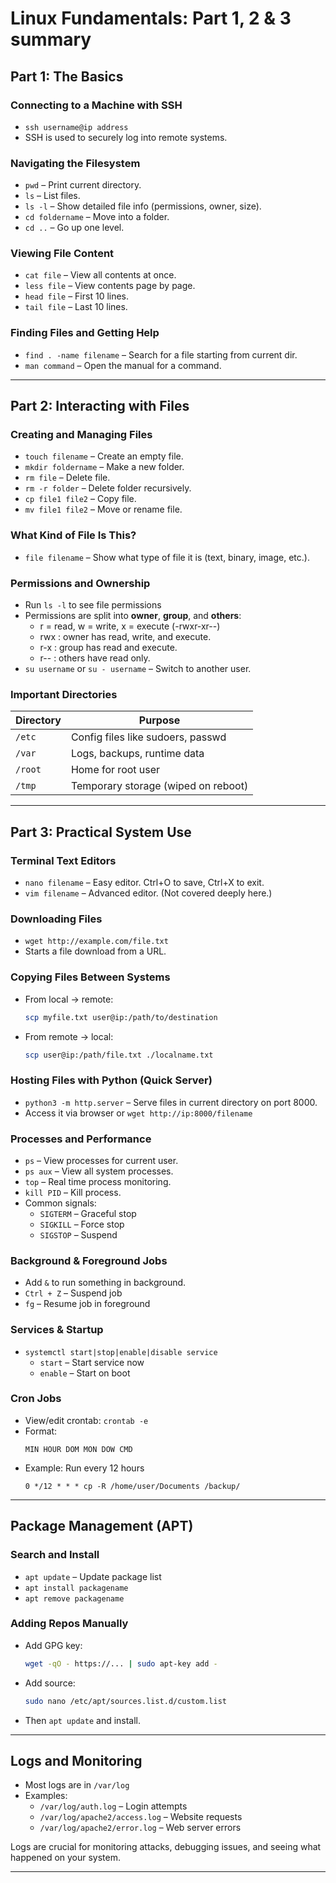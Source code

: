 # Linux Fundamentals: Part 1, 2 & 3 summary


## Part 1: The Basics

### Connecting to a Machine with SSH
  - `ssh username@ip address`
  - SSH is used to securely log into remote systems.

###  Navigating the Filesystem
- `pwd` – Print current directory.
- `ls` – List files.
- `ls -l` – Show detailed file info (permissions, owner, size).
- `cd foldername` – Move into a folder.
- `cd ..` – Go up one level.

### Viewing File Content
- `cat file` – View all contents at once.
- `less file` – View contents page by page.
- `head file` – First 10 lines.
- `tail file` – Last 10 lines.

### Finding Files and Getting Help
- `find . -name filename` – Search for a file starting from current dir.
- `man command` – Open the manual for a command.

---

##  Part 2: Interacting with Files

###  Creating and Managing Files
- `touch filename` – Create an empty file.
- `mkdir foldername` – Make a new folder.
- `rm file` – Delete file.
- `rm -r folder` – Delete folder recursively.
- `cp file1 file2` – Copy file.
- `mv file1 file2` – Move or rename file.

### What Kind of File Is This?
- `file filename` – Show what type of file it is (text, binary, image, etc.).

### Permissions and Ownership
- Run `ls -l` to see file permissions 
- Permissions are split into **owner**, **group**, and **others**:
  - r = read, w = write, x = execute (-rwxr-xr--)
  - rwx : owner has read, write, and execute.
  - r-x : group has read and execute.
  - r-- : others have read only.
- `su username` or `su - username` – Switch to another user.

### Important Directories
| Directory | Purpose |
|----------|---------|
| `/etc` | Config files like sudoers, passwd |
| `/var` | Logs, backups, runtime data |
| `/root` | Home for root user |
| `/tmp` | Temporary storage (wiped on reboot) |

---

##  Part 3: Practical System Use

### Terminal Text Editors
- `nano filename` – Easy editor. Ctrl+O to save, Ctrl+X to exit.
- `vim filename` – Advanced editor. (Not covered deeply here.)

### Downloading Files
- `wget http://example.com/file.txt`
- Starts a file download from a URL.

### Copying Files Between Systems
- From local → remote:
  ```bash
  scp myfile.txt user@ip:/path/to/destination
  ```
- From remote → local:
  ```bash
  scp user@ip:/path/file.txt ./localname.txt
  ```

### Hosting Files with Python (Quick Server)
- `python3 -m http.server` – Serve files in current directory on port 8000.
- Access it via browser or `wget http://ip:8000/filename`

### Processes and Performance
- `ps` – View processes for current user.
- `ps aux` – View all system processes.
- `top` – Real time process monitoring.
- `kill PID` – Kill process.
- Common signals:
  - `SIGTERM` – Graceful stop
  - `SIGKILL` – Force stop
  - `SIGSTOP` – Suspend

### Background & Foreground Jobs
- Add `&` to run something in background.
- `Ctrl + Z` – Suspend job
- `fg` – Resume job in foreground

### Services & Startup
- `systemctl start|stop|enable|disable service`
  - `start` – Start service now
  - `enable` – Start on boot

### Cron Jobs
- View/edit crontab: `crontab -e`
- Format:
  ```
  MIN HOUR DOM MON DOW CMD

  ```
- Example: Run every 12 hours
  ```
  0 */12 * * * cp -R /home/user/Documents /backup/
  ```

---

## Package Management (APT)

### Search and Install
- `apt update` – Update package list
- `apt install packagename`
- `apt remove packagename`

### Adding Repos Manually
- Add GPG key:
  ```bash
  wget -qO - https://... | sudo apt-key add -
  ```
- Add source:
  ```bash
  sudo nano /etc/apt/sources.list.d/custom.list
  ```
- Then `apt update` and install.

---

## Logs and Monitoring

- Most logs are in `/var/log`
- Examples:
  - `/var/log/auth.log` – Login attempts
  - `/var/log/apache2/access.log` – Website requests
  - `/var/log/apache2/error.log` – Web server errors

Logs are crucial for monitoring attacks, debugging issues, and seeing what happened on your system.

---
